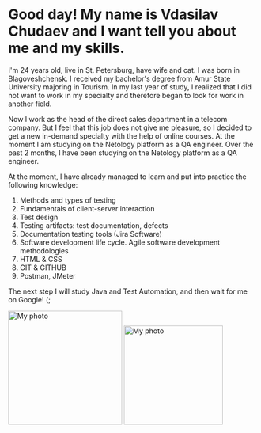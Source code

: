 # Good day! My name is Vdasilav Chudaev and I want tell you about me and my skills. #

I'm 24 years old, live in St. Petersburg, have wife and cat.
I was born in Blagoveshchensk. I received my bachelor's degree from Amur State University majoring in Tourism. In my last year of study, I realized that I did not want to work in my specialty and therefore began to look for work in another field.

Now I work as the head of the direct sales department in a telecom company. But I feel that this job does not give me pleasure, so I decided to get a new in-demand specialty with the help of online courses. At the moment I am studying on the Netology platform as a QA engineer. Over the past 2 months, I have been studying on the Netology platform as a QA engineer.

At the moment, I have already managed to learn and put into practice the following knowledge:

1. Methods and types of testing
2. Fundamentals of client-server interaction
3. Test design
4. Testing artifacts: test documentation, defects
5. Documentation testing tools (Jira Software)
6. Software development life cycle. Agile software development methodologies
7. HTML & CSS
8. GIT & GITHUB
9. Postman, JMeter

The next step I will study Java and Test Automation, and then wait for me on Google! (;

<img src="https://sun9-north.userapi.com/sun9-86/s/v1/ig2/rsHcvi6cxCn7n_IVtYKt5c4nT_DKZKwWma5o948dSokD3aM83O37DtC_nPeGIzfpWKwzMXwxVdEw8rso_WAo6QU0.jpg?size=960x1280&quality=95&type=album" width="230" alt="My photo">
<img src="https://sun9-east.userapi.com/sun9-76/s/v1/ig2/iwzaiJQrCYeWsf94hozlXfNpO-ObZAN__gf-6YCsQtrZUokg5Txx9xwtpWZFIaYmFsUjAu0Zn8fra1MB8ozGxkQK.jpg?size=720x1280&quality=95&type=album" width="200" alt="My photo">

